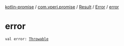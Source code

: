[kotlin-promise](../../../index.md) / [com.vperi.promise](../../index.md) / [Result](../index.md) / [Error](index.md) / [error](./error.md)

# error

`val error: `[`Throwable`](https://kotlinlang.org/api/latest/jvm/stdlib/kotlin/-throwable/index.html)